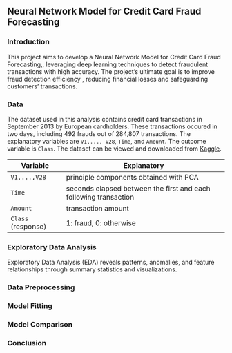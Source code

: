 ## Neural Network Model for Credit Card Fraud Forecasting

### Introduction

This project aims to develop a Neural Network Model for Credit Card Fraud Forecasting,, leveraging deep learning techniques to detect fraudulent transactions with high accuracy. The project’s ultimate goal is to improve fraud detection efficiency , reducing financial losses and safeguarding customers’ transactions.

### Data

The dataset used in this analysis contains credit card transactions in September 2013 by European cardholders. These transactions occured in two days, including 492 frauds out of 284,807 transactions. The explanatory variables are `V1,..., V28`, `Time`, and `Amount`. The outcome variable is `Class`. The dataset can be viewed and downloaded from [Kaggle](https://www.kaggle.com/datasets/mlg-ulb/creditcardfraud?resource=download).

|Variable|Explanatory|
|---|---|
|`V1,...,V28`|principle components obtained with PCA|
|`Time`|seconds elapsed between the first and each following transaction|
|`Amount`|transaction amount|
|`Class` (response)|1: fraud, 0: otherwise|

### Exploratory Data Analysis

Exploratory Data Analysis (EDA) reveals patterns, anomalies, and feature relationships through summary statistics and visualizations.

### Data Preprocessing

### Model Fitting

### Model Comparison

### Conclusion
